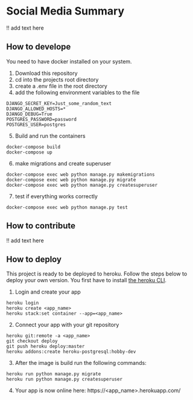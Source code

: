 # Social Media Summary

!! add text here

## How to develope

You need to have docker installed on your system.

1. Download this repository
2. cd into the projects root directory
3. create a .env file in the root directory
4. add the following environment variables to the file

```shell
DJANGO_SECRET_KEY=Just_some_random_text
DJANGO_ALLOWED_HOSTS=*
DJANGO_DEBUG=True
POSTGRES_PASSWORD=password
POSTGRES_USER=postgres
```

5. Build and run the containers

```shell
docker-compose build
docker-compose up
```

6. make migrations and create superuser

```shell
docker-compose exec web python manage.py makemigrations
docker-compose exec web python manage.py migrate
docker-compose exec web python manage.py createsuperuser
```

7. test if everything works correctly

```shell
docker-compose exec web python manage.py test
```

## How to contribute

!! add text here

## How to deploy

This project is ready to be deployed to heroku. Follow the steps below to deploy your own version. You first have to install [the heroku CLI](https://devcenter.heroku.com/articles/heroku-cli#download-and-install).

1. Login and create your app

```shell
heroku login
heroku create <app_name>
heroku stack:set container --app=<app_name>
```

2. Connect your app with your git repository

```shell
heroku git:remote -a <app_name>
git checkout deploy
git push heroku deploy:master
heroku addons:create heroku-postgresql:hobby-dev
```

3. After the image is build run the following commands:

```shell
heroku run python manage.py migrate
heroku run python manage.py createsuperuser
```

4. Your app is now online here: https://<app_name>.herokuapp.com/
